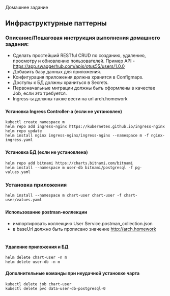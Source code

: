 

 Домашнее задание
## Инфраструктурные паттерны

### Описание/Пошаговая инструкция выполнения домашнего задания:
- Сделать простейший RESTful CRUD по созданию, удалению, просмотру и обновлению пользователей.
Пример API - https://app.swaggerhub.com/apis/otus55/users/1.0.0
- Добавить базу данных для приложения.
- Конфигурация приложения должна хранится в Configmaps.
- Доступы к БД должны храниться в Secrets.
- Первоначальные миграции должны быть оформлены в качестве Job, если это требуется.
- Ingress-ы должны также вести на url arch.homework



###
#### Установка Ingress Controller-a (если не установлен)
```
kubectl create namespace m 
helm repo add ingress-nginx https://kubernetes.github.io/ingress-nginx
helm repo update 
helm install nginx ingress-nginx/ingress-nginx --namespace m -f nginx-ingress.yaml
```
###
#### Установка БД (если не установлена)
```
helm repo add bitnami https://charts.bitnami.com/bitnami
helm install --namespace m user-db bitnami/postgresql -f pg-values.yaml
```
###
### Установка приложения
```
helm install --namespace m chart-user chart-user -f chart-user/values.yaml
```

###
#### Использование postman-коллекции
- импортировать коллекцию User Service.postman_collection.json
- в baseUrl должно быть прописано значение http://arch.homework



#
#### Удаление приложения и БД
```
helm delete chart-user -n m
helm delete user-db -n m
```


#### Дополнительные команды при неудачной установке чарта
```
kubectl delete job chart-user
kubectl delete pvc data-user-db-postgresql-0
```




